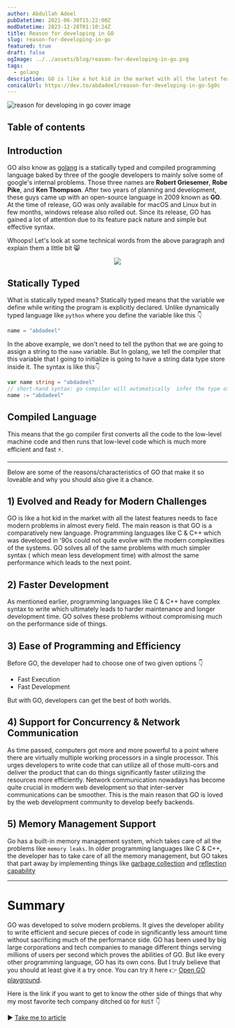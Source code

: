 ```yaml
---
author: Abdullah Adeel
pubDatetime: 2021-06-30T15:22:00Z
modDatetime: 2023-12-28T01:10:24Z
title: Reason for developing in GO
slug: reason-for-developing-in-go
featured: true
draft: false
ogImage: ../../assets/blog/reason-for-developing-in-go.png
tags:
  - golang
description: GO is like a hot kid in the market with all the latest features needs to face modern problems in almost every field. The main reason is that GO is a comparatively new language. Programming languages like C & C++ which was developed in 90s could not quite evolve with the modern complexities of the systems. GO solves all of the same problems with much simpler syntax ( which mean less development time) with almost the same performance which leads to the next point.
conicalUrl: https://dev.to/abdadeel/reason-for-developing-in-go-5g0c
---
```


![reason for developing in go cover image](@assets/blog/reason-for-developing-in-go.png)

## Table of contents

## Introduction

GO also know as [golang](https://golang.org/) is a statically typed and compiled programming language baked by three of the google developers to mainly solve some of google's internal problems. Those three names are **Robert Griesemer**, **Robe Pike**, and **Ken Thompson**. After two years of planning and development, these guys came up with an open-source language in 2009 known as **GO**. At the time of release, GO was only available for macOS and Linux but in few months, windows release also rolled out. Since its release, GO has gained a lot of attention due to its feature pack nature and simple but effective syntax.

Whoops! Let's look at some technical words from the above paragraph and explain them a little bit 😸

<div align="center">
  <img src="https://media.giphy.com/media/hLE84j8EJwMT2aNHHp/giphy.gif">
</div>

## Statically Typed

What is statically typed means?
Statically typed means that the variable we define while writing the program is explicitly declared. Unlike dynamically typed language like `python` where you define the variable like this 👇

```python
name = "abdadeel"
```

In the above example, we don't need to tell the python that we are going to assign a string to the `name` variable.
But In golang, we tell the compiler that this variable that I going to initialize is going to have a string data type store inside it. The syntax is like this👇

```go
var name string = "abdadeel"
// short-hand syntax: go compiler will automatically  infer the type of variable
name := "abdadeel"
```

## Compiled Language

This means that the go compiler first converts all the code to the low-level machine code and then runs that low-level code which is much more efficient and fast ⚡.

<hr>

Below are some of the reasons/characteristics of GO that make it so loveable and why you should also give it a chance.

## 1) Evolved and Ready for Modern Challenges

GO is like a hot kid in the market with all the latest features needs to face modern problems in almost every field. The main reason is that GO is a comparatively new language. Programming languages like C & C++ which was developed in '90s could not quite evolve with the modern complexities of the systems. GO solves all of the same problems with much simpler syntax ( which mean less development time) with almost the same performance which leads to the next point.

## 2) Faster Development

As mentioned earlier, programming languages like C & C++ have complex syntax to write which ultimately leads to harder maintenance and longer development time. GO solves these problems without compromising much on the performance side of things.

## 3) Ease of Programming and Efficiency

Before GO, the developer had to choose one of two given options 👇

- Fast Execution
- Fast Development

But with GO, developers can get the best of both worlds.

## 4) Support for Concurrency & Network Communication

As time passed, computers got more and more powerful to a point where there are virtually multiple working processors in a single processor. This urges developers to write code that can utilize all of those multi-cors and deliver the product that can do things significantly faster utilizing the resources more efficiently. Network communication nowadays has become quite crucial in modern web development so that inter-server communications can be smoother. This is the main reason that GO is loved by the web development community to develop beefy backends.

## 5) Memory Management Support

Go has a built-in memory management system, which takes care of all the problems like `memory leaks`. In older programming languages like C & C++, the developer has to take care of all the memory management, but GO takes that part away by implementing things like [garbage collection](<https://en.wikipedia.org/wiki/Garbage_collection_(computer_science)>) and [reflection capability](https://en.wikipedia.org/wiki/Reflective_programming)

<hr>

# Summary

GO was developed to solve modern problems. It gives the developer ability to write efficient and secure pieces of code in significantly less amount time without sacrificing much of the performance side. GO has been used by big large corporations and tech companies to manage different things serving millions of users per second which proves the abilities of GO. But like every other programming language, GO has its own cons. But I truly believe that you should at least give it a try once. You can try it here 👉 [Open GO playground](https://play.golang.org/p/MAohLsrz7JQ).

Here is the link if you want to get to know the other side of things that why my most favorite tech company ditched `GO` for `RUST` 👇

▶ [Take me to article](https://blog.discord.com/why-discord-is-switching-from-go-to-rust-a190bbca2b1f)
